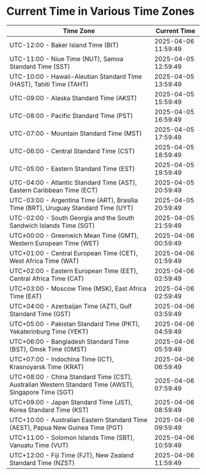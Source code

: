 # Current Time in Various Time Zones

| Time Zone | Current Time |
|-----------|--------------|
| UTC-12:00 - Baker Island Time (BIT) | 2025-04-06 11:59:49 |
| UTC-11:00 - Niue Time (NUT), Samoa Standard Time (SST) | 2025-04-05 12:59:49 |
| UTC-10:00 - Hawaii-Aleutian Standard Time (HAST), Tahiti Time (TAHT) | 2025-04-05 13:59:49 |
| UTC-09:00 - Alaska Standard Time (AKST) | 2025-04-05 15:59:49 |
| UTC-08:00 - Pacific Standard Time (PST) | 2025-04-05 16:59:49 |
| UTC-07:00 - Mountain Standard Time (MST) | 2025-04-05 17:59:49 |
| UTC-06:00 - Central Standard Time (CST) | 2025-04-05 18:59:49 |
| UTC-05:00 - Eastern Standard Time (EST) | 2025-04-05 19:59:49 |
| UTC-04:00 - Atlantic Standard Time (AST), Eastern Caribbean Time (ECT) | 2025-04-05 20:59:49 |
| UTC-03:00 - Argentina Time (ART), Brasília Time (BRT), Uruguay Standard Time (UYT) | 2025-04-05 20:59:49 |
| UTC-02:00 - South Georgia and the South Sandwich Islands Time (SGT) | 2025-04-05 21:59:49 |
| UTC±00:00 - Greenwich Mean Time (GMT), Western European Time (WET) | 2025-04-06 00:59:49 |
| UTC+01:00 - Central European Time (CET), West Africa Time (WAT) | 2025-04-06 01:59:49 |
| UTC+02:00 - Eastern European Time (EET), Central Africa Time (CAT) | 2025-04-06 02:59:49 |
| UTC+03:00 - Moscow Time (MSK), East Africa Time (EAT) | 2025-04-06 02:59:49 |
| UTC+04:00 - Azerbaijan Time (AZT), Gulf Standard Time (GST) | 2025-04-06 03:59:49 |
| UTC+05:00 - Pakistan Standard Time (PKT), Yekaterinburg Time (YEKT) | 2025-04-06 04:59:49 |
| UTC+06:00 - Bangladesh Standard Time (BST), Omsk Time (OMST) | 2025-04-06 05:59:49 |
| UTC+07:00 - Indochina Time (ICT), Krasnoyarsk Time (KRAT) | 2025-04-06 06:59:49 |
| UTC+08:00 - China Standard Time (CST), Australian Western Standard Time (AWST), Singapore Time (SGT) | 2025-04-06 07:59:49 |
| UTC+09:00 - Japan Standard Time (JST), Korea Standard Time (KST) | 2025-04-06 08:59:49 |
| UTC+10:00 - Australian Eastern Standard Time (AEST), Papua New Guinea Time (PGT) | 2025-04-06 09:59:49 |
| UTC+11:00 - Solomon Islands Time (SBT), Vanuatu Time (VUT) | 2025-04-06 10:59:49 |
| UTC+12:00 - Fiji Time (FJT), New Zealand Standard Time (NZST) | 2025-04-06 11:59:49 |
